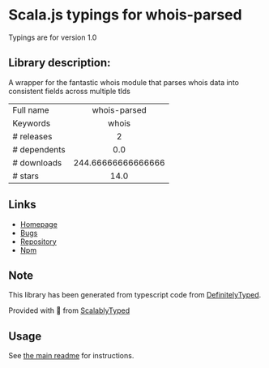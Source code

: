 
# Scala.js typings for whois-parsed

Typings are for version 1.0

## Library description:
A wrapper for the fantastic whois module that parses whois data into consistent fields across multiple tlds

|                    |                 |
| ------------------ | :-------------: |
| Full name          | whois-parsed |
| Keywords           | whois |
| # releases         | 2 |
| # dependents       | 0.0 |
| # downloads        | 244.66666666666666 |
| # stars            | 14.0 |

## Links
- [Homepage](https://github.com/moneals/whois-parsed#readme)
- [Bugs](https://github.com/moneals/whois-parsed/issues)
- [Repository](https://github.com/moneals/whois-parsed)
- [Npm](https://www.npmjs.com/package/whois-parsed)
    


## Note
This library has been generated from typescript code from [DefinitelyTyped](https://definitelytyped.org).

Provided with :purple_heart: from [ScalablyTyped](https://github.com/oyvindberg/ScalablyTyped)

## Usage
See [the main readme](../../readme.md) for instructions.


